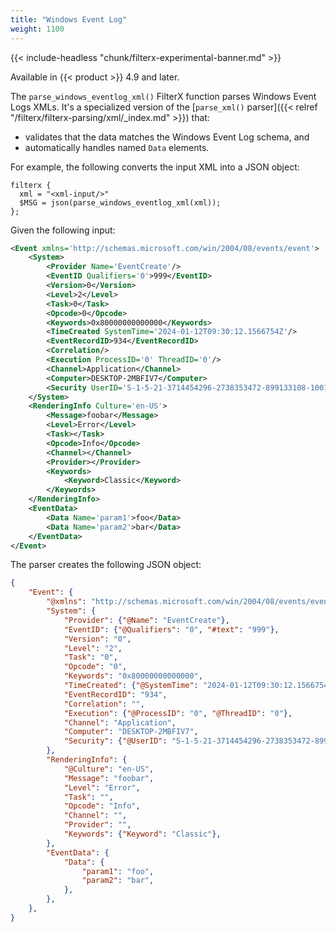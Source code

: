 ```yaml
---
title: "Windows Event Log"
weight: 1100
---
```

<!-- This file is under the copyright of Axoflow, and licensed under Apache License 2.0, except for using the Axoflow and AxoSyslog trademarks. -->

{{< include-headless "chunk/filterx-experimental-banner.md" >}}

Available in {{< product >}} 4.9 and later.

The `parse_windows_eventlog_xml()` FilterX function parses Windows Event Logs XMLs. It's a specialized version of the [`parse_xml()` parser]({{< relref "/filterx/filterx-parsing/xml/_index.md" >}}) that:

- validates that the data matches the Windows Event Log schema, and
- automatically handles named `Data` elements.

For example, the following converts the input XML into a JSON object:

```shell
filterx {
  xml = "<xml-input/>"
  $MSG = json(parse_windows_eventlog_xml(xml));
};
```

Given the following input:

```xml
<Event xmlns='http://schemas.microsoft.com/win/2004/08/events/event'>
    <System>
        <Provider Name='EventCreate'/>
        <EventID Qualifiers='0'>999</EventID>
        <Version>0</Version>
        <Level>2</Level>
        <Task>0</Task>
        <Opcode>0</Opcode>
        <Keywords>0x80000000000000</Keywords>
        <TimeCreated SystemTime='2024-01-12T09:30:12.1566754Z'/>
        <EventRecordID>934</EventRecordID>
        <Correlation/>
        <Execution ProcessID='0' ThreadID='0'/>
        <Channel>Application</Channel>
        <Computer>DESKTOP-2MBFIV7</Computer>
        <Security UserID='S-1-5-21-3714454296-2738353472-899133108-1001'/>
    </System>
    <RenderingInfo Culture='en-US'>
        <Message>foobar</Message>
        <Level>Error</Level>
        <Task></Task>
        <Opcode>Info</Opcode>
        <Channel></Channel>
        <Provider></Provider>
        <Keywords>
            <Keyword>Classic</Keyword>
        </Keywords>
    </RenderingInfo>
    <EventData>
        <Data Name='param1'>foo</Data>
        <Data Name='param2'>bar</Data>
    </EventData>
</Event>
```

The parser creates the following JSON object:

```json
{
    "Event": {
        "@xmlns": "http://schemas.microsoft.com/win/2004/08/events/event",
        "System": {
            "Provider": {"@Name": "EventCreate"},
            "EventID": {"@Qualifiers": "0", "#text": "999"},
            "Version": "0",
            "Level": "2",
            "Task": "0",
            "Opcode": "0",
            "Keywords": "0x80000000000000",
            "TimeCreated": {"@SystemTime": "2024-01-12T09:30:12.1566754Z"},
            "EventRecordID": "934",
            "Correlation": "",
            "Execution": {"@ProcessID": "0", "@ThreadID": "0"},
            "Channel": "Application",
            "Computer": "DESKTOP-2MBFIV7",
            "Security": {"@UserID": "S-1-5-21-3714454296-2738353472-899133108-1001"},
        },
        "RenderingInfo": {
            "@Culture": "en-US",
            "Message": "foobar",
            "Level": "Error",
            "Task": "",
            "Opcode": "Info",
            "Channel": "",
            "Provider": "",
            "Keywords": {"Keyword": "Classic"},
        },
        "EventData": {
            "Data": {
                "param1": "foo",
                "param2": "bar",
            },
        },
    },
}
```
